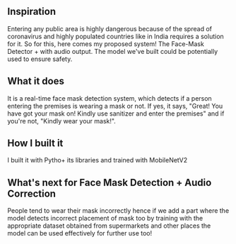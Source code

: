 
## Inspiration
Entering any public area is highly dangerous because of the spread of coronavirus and highly populated countries like in India requires a solution for it. So for this, here comes my proposed system! The  Face-Mask Detector + with audio output. 
The model we've built could be potentially used to ensure safety.
## What it does
It is a real-time face mask detection system, which detects if a person entering the premises is wearing a mask or not. If yes, it says, "Great! You have got your mask on! Kindly use sanitizer and enter the premises" and if you're not, "Kindly wear your mask!".
## How I built it
I built it with Pytho+ its libraries and trained with MobileNetV2

## What's next for Face Mask Detection + Audio Correction
People tend to wear their mask incorrectly hence if we add a part where the model detects incorrect placement of mask too by training with the appropriate dataset obtained from supermarkets and other places the model can be used effectively for further use too!
